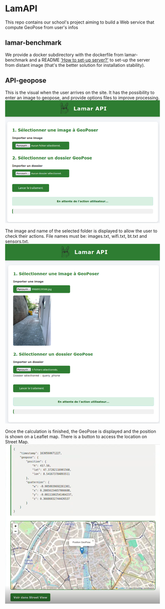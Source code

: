 # LamAPI
This repo contains our school's project aiming to build a Web service that compute GeoPose from user's infos

## lamar-benchmark

We provide a docker subdirectory with the dockerfile from lamar-benchmark and a README ['How to set-up server?'](docker/DOCKER.md) to set-up the server from distant image (that's the better solution for installation stability).

## API-geopose

This is the visual when the user arrives on the site.
It has the possibility to enter an image to geopose, and provide options files to improve processing.
![Alt text](./images/web_vide.png?raw=true "Page home")

The image and name of the selected folder is displayed to allow the user to check their actions.
File names must be:
images.txt, wifi.txt, bt.txt and sensors.txt.
![Alt text](./images/web_data.png?raw=true "Image et data intégrée")

Once the calculation is finished, the GeoPose is displayed and the position is shown on a Leaflet map.
There is a button to access the location on Street Map.
![Alt text](./images/web_result.png?raw=true "Result")